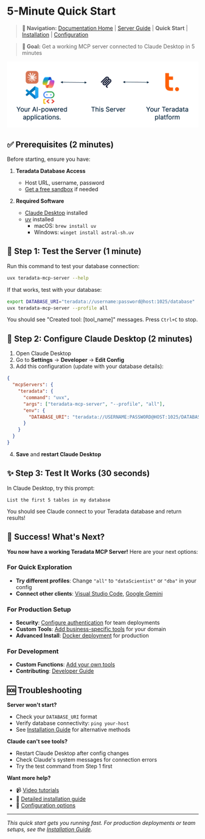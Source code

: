 # 5-Minute Quick Start

> **📍 Navigation:** [Documentation Home](../README.md) | [Server Guide](../README.md#-server-guide) | **Quick Start** | [Installation](INSTALLATION.md) | [Configuration](CONFIGURATION.md)

> **🎯 Goal:** Get a working MCP server connected to Claude Desktop in 5 minutes

![](../media/client-server-platform.png)

## ✅ Prerequisites (2 minutes)

Before starting, ensure you have:

1. **Teradata Database Access**
   - Host URL, username, password
   - [Get a free sandbox](https://www.teradata.com/getting-started/demos/clearscape-analytics) if needed

2. **Required Software**
   - [Claude Desktop](https://claude.ai/download) installed
   - [uv](https://docs.astral.sh/uv/getting-started/installation/) installed
     - macOS: `brew install uv`
     - Windows: `winget install astral-sh.uv`

## 🚀 Step 1: Test the Server (1 minute)

Run this command to test your database connection:

```bash
uvx teradata-mcp-server --help
```

If that works, test with your database:

```bash
export DATABASE_URI="teradata://username:password@host:1025/database"
uvx teradata-mcp-server --profile all
```

You should see "Created tool: [tool_name]" messages. Press `Ctrl+C` to stop.

## 🔧 Step 2: Configure Claude Desktop (2 minutes)

1. Open Claude Desktop
2. Go to **Settings** → **Developer** → **Edit Config**
3. Add this configuration (update with your database details):

```json
{
  "mcpServers": {
    "teradata": {
      "command": "uvx",
      "args": ["teradata-mcp-server", "--profile", "all"],
      "env": {
        "DATABASE_URI": "teradata://USERNAME:PASSWORD@HOST:1025/DATABASE"
      }
    }
  }
}
```

4. **Save** and **restart Claude Desktop**

## ✨ Step 3: Test It Works (30 seconds)

In Claude Desktop, try this prompt:

```
List the first 5 tables in my database
```

You should see Claude connect to your Teradata database and return results!

## 🎉 Success! What's Next?

**You now have a working Teradata MCP Server!** Here are your next options:

### For Quick Exploration
- **Try different profiles**: Change `"all"` to `"dataScientist"` or `"dba"` in your config
- **Connect other clients**: [Visual Studio Code](../client_guide/Visual_Studio_Code.md), [Google Gemini](../client_guide/Google_Gemini_CLI.md)

### For Production Setup  
- **Security**: [Configure authentication](SECURITY.md) for team deployments
- **Custom Tools**: [Add business-specific tools](CUSTOMIZING.md) for your domain
- **Advanced Install**: [Docker deployment](INSTALLATION.md#using-docker) for production

### For Development
- **Custom Functions**: [Add your own tools](../developer_guide/HOW_TO_ADD_YOUR_FUNCTION.md)
- **Contributing**: [Developer Guide](../developer_guide/DEVELOPER_GUIDE.md)

## 🆘 Troubleshooting

**Server won't start?**
- Check your `DATABASE_URI` format
- Verify database connectivity: `ping your-host`
- See [Installation Guide](INSTALLATION.md) for alternative methods

**Claude can't see tools?**
- Restart Claude Desktop after config changes
- Check Claude's system messages for connection errors
- Try the test command from Step 1 first

**Want more help?**
- 📹 [Video tutorials](VIDEO_LIBRARY.md)
- 📖 [Detailed installation guide](INSTALLATION.md)
- 🔧 [Configuration options](CONFIGURATION.md)

---
*This quick start gets you running fast. For production deployments or team setups, see the [Installation Guide](INSTALLATION.md).*
